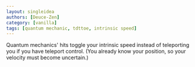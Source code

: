 ```yaml
---
layout: singleidea
authors: [Deuce-Zen]
category: [vanilla]
tags: [quantum mechanic, tdttoe, intrinsic speed]
---
```

Quantum mechanics' hits toggle your intrinsic speed instead of teleporting you if you have teleport control. (You already know your position, so your velocity must become uncertain.)
